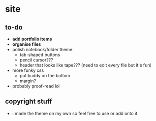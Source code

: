 # site

## to-do
* **add portfolio items**
* **organise files**
* polish notebook/folder theme
  * tab-shaped buttons
  * pencil cursor???
  * header that looks like tape??? (need to edit every file but it's fun)
* more funky css
  * put buddy on the bottom
  * margin?
* probably proof-read lol

## copyright stuff
* i made the theme on my own so feel free to use or add onto it
